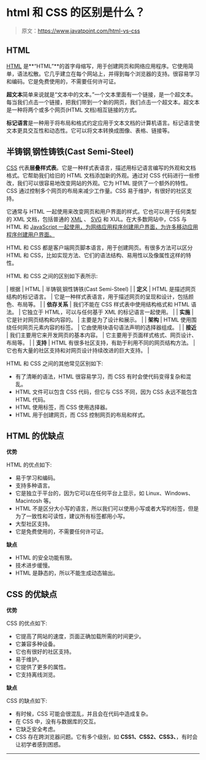 # html 和 CSS 的区别是什么？

> 原文：<https://www.javatpoint.com/html-vs-css>

## HTML

[HTML](https://www.javatpoint.com/html-tutorial) 是**“HTML”**的首字母缩写，用于创建网页和网络应用程序。它使用简单，语法松散。它几乎建立在每个网站上，并得到每个浏览器的支持。很容易学习和编码。它是免费使用的，不需要任何许可证。

**超文本**简单来说就是“文本中的文本。”一个文本里面有一个链接，是一个超文本。每当我们点击一个链接，把我们带到一个新的网页，我们点击一个超文本。超文本是一种将两个或多个网页(HTML 文档)相互链接的方式。

**标记语言**是一种用于将布局和格式约定应用于文本文档的计算机语言。标记语言使文本更具交互性和动态性。它可以将文本转换成图像、表格、链接等。

## 半铸钢ˌ钢性铸铁(Cast Semi-Steel)

[CSS](https://www.javatpoint.com/css-tutorial) 代表**层叠样式表**。它是一种样式表语言，描述用标记语言编写的外观和文档格式。它帮助我们给旧的 HTML 文档添加新的外观。通过对 CSS 代码进行一些修改，我们可以很容易地改变网站的外观。它为 HTML 提供了一个额外的特性。CSS 通过控制多个网页的布局来减少工作量。CSS 易于维护，有很好的社区支持。

它通常与 HTML 一起使用来改变网页和用户界面的样式。它也可以用于任何类型的 XML 文档，包括普通的 [XML](https://www.javatpoint.com/xml-tutorial) 、 [SVG](https://www.javatpoint.com/svg-tutorial) 和 XUL。在大多数网站中，CSS 与 HTML 和 [JavaScript 一起使用，为网络应用程序创建用户界面，为许多移动应用程序创建用户界面。](https://www.javatpoint.com/javascript-tutorial)

HTML 和 CSS 都是客户端网页脚本语言，用于创建网页。有很多方法可以区分 HTML 和 CSS，比如实现方法、它们的语法结构、易用性以及像属性这样的特性。

HTML 和 CSS 之间的区别如下表所示:

| 根据 | HTML | 半铸钢ˌ钢性铸铁(Cast Semi-Steel) |
| **定义** | HTML 是描述网页结构的标记语言。 | 它是一种样式表语言，用于描述网页的呈现和设计，包括颜色、布局等。 |
| **依存关系** | 我们不能在 CSS 样式表中使用结构格式和 HTML 语法。 | 它独立于 HTML，可以与任何基于 XML 的标记语言一起使用。 |
| **实施** | 它是针对网页结构和内容的。 | 主要是为了设计和展示。 |
| **架构** | HTML 使用围绕任何网页元素内容的标签。 | 它由使用块语句语法声明的选择器组成。 |
| **接近** | 我们主要用它来开发网页的基本内容。 | 它主要用于页面样式格式、网页设计、布局等。 |
| **支持** | HTML 有很多社区支持，有助于利用不同的网页结构方法。 | 它也有大量的社区支持和对网页设计持续改进的巨大支持。 |

HTML 和 CSS 之间的其他常见区别如下:

*   有了清晰的语法，HTML 很容易学习，而 CSS 有时会使代码变得复杂和混乱。
*   HTML 文件可以包含 CSS 代码，但它与 CSS 不同，因为 CSS 永远不能包含 HTML 代码。
*   HTML 使用标签，而 CSS 使用选择器。
*   HTML 用于创建网页，而 CSS 控制网页的布局和样式。

## HTML 的优缺点

**优势**

HTML 的优点如下:

*   易于学习和编码。
*   支持多种语言。
*   它是独立于平台的，因为它可以在任何平台上显示，如 Linux、Windows、Macintosh 等。
*   HTML 不是区分大小写的语言，所以我们可以使用小写或者大写的标签，但是为了一致性和可读性，建议所有标签都用小写。
*   大型社区支持。
*   它是免费使用的，不需要任何许可证。

**缺点**

*   HTML 的安全功能有限。
*   技术进步缓慢。
*   HTML 是静态的，所以不能生成动态输出。

## CSS 的优缺点

**优势**

CSS 的优点如下:

*   它提高了网站的速度，页面正确加载所需的时间更少。
*   它兼容多种设备。
*   它也有很好的社区支持。
*   易于维护。
*   它提供了更多的属性。
*   它支持离线浏览。

**缺点**

CSS 的缺点如下:

*   有时候，CSS 可能会很混乱，并且会在代码中造成复杂。
*   在 CSS 中，没有与数据库的交互。
*   它缺乏安全考虑。
*   CSS 存在跨浏览器问题。它有多个级别，如 **CSS1、CSS2、CSS3、**，有时会让初学者感到困惑。

* * *